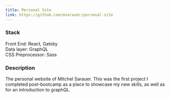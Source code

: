```yaml
---
title: Personal Site
link: https://github.com/msarauer/personal-site
---
```


### Stack

Front End: React, Gatsby\
Data layer: GraphQL\
CSS Preprocessor: Sass

### Description

The personal website of Mitchel Sarauer. This was the first project I completed post-bootcamp as a place to showcase my new skills, as well as for an introduction to graphQL.
